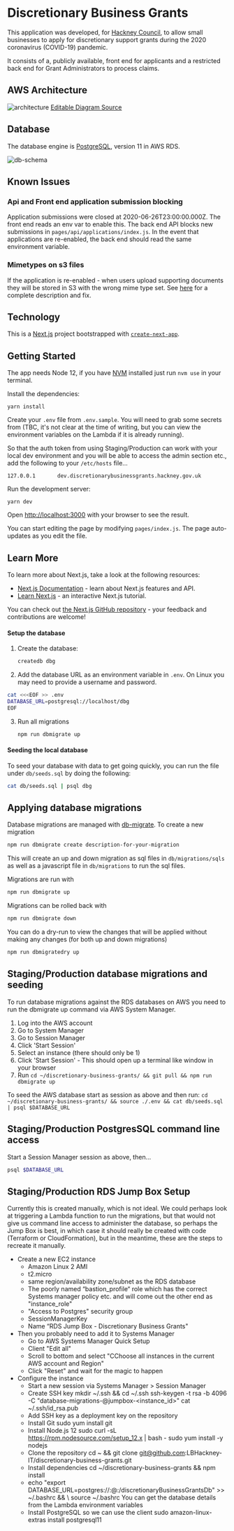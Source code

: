 # Discretionary Business Grants

This application was developed, for [Hackney Council](https://hackney.gov.uk/), to allow small businesses to apply for discretionary support grants during the 2020 coronavirus (COVID-19) pandemic.

It consists of a, publicly available, front end for applicants and a restricted back end for Grant Administrators to process claims.

## AWS Architecture

![architecture](dbg-aws.jpg)
[Editable Diagram Source](dbg-aws.drawio)

## Database

The database engine is [PostgreSQL](https://www.postgresql.org/), version 11 in AWS RDS.

![db-schema](dbg-schema.png)

## Known Issues

### Api and Front end application submission blocking

Application submissions were closed at 2020-06-26T23:00:00.000Z. The front end reads an env var to enable this. The back end API blocks new submissions in `pages/api/applications/index.js`. In the event that applications are re-enabled, the back end should read the same environment variable.

### Mimetypes on s3 files

If the application is re-enabled - when users upload supporting documents they will be stored in S3 with the wrong mime type set. See [here](https://github.com/LBHackney-IT/discretionary-business-grants/blob/master/docs/S3-METADATA.md) for a complete description and fix.

## Technology

This is a [Next.js](https://nextjs.org/) project bootstrapped with [`create-next-app`](https://github.com/zeit/next.js/tree/canary/packages/create-next-app).

## Getting Started

The app needs Node 12, if you have [NVM](https://github.com/nvm-sh/nvm) installed just run `nvm use` in your terminal.

Install the dependencies:

    yarn install

Create your `.env` file from `.env.sample`. You will need to grab some secrets from (TBC, it's not clear at the time of writing, but you can view the environment variables on the Lambda if it is already running).

So that the auth token from using Staging/Production can work with your local dev environment and you will be able to access the admin section etc., add the following to your `/etc/hosts` file...

    127.0.0.1       dev.discretionarybusinessgrants.hackney.gov.uk

Run the development server:

    yarn dev

Open [http://localhost:3000](http://localhost:3000) with your browser to see the result.

You can start editing the page by modifying `pages/index.js`. The page auto-updates as you edit the file.

## Learn More

To learn more about Next.js, take a look at the following resources:

- [Next.js Documentation](https://nextjs.org/docs) - learn about Next.js features and API.
- [Learn Next.js](https://nextjs.org/learn) - an interactive Next.js tutorial.

You can check out [the Next.js GitHub repository](https://github.com/zeit/next.js/) - your feedback and contributions are welcome!

#### Setup the database

1. Create the database:
   ```bash
   createdb dbg
   ```
2. Add the database URL as an environment variable in `.env`. On Linux you may need to provide a username and password.

```bash
cat <<<EOF >> .env
DATABASE_URL=postgresql://localhost/dbg
EOF
```

3. Run all migrations
   ```bash
   npm run dbmigrate up
   ```

#### Seeding the local database

To seed your database with data to get going quickly, you can run the file under `db/seeds.sql` by doing the following:

```bash
cat db/seeds.sql | psql dbg
```

## Applying database migrations

Database migrations are managed with [db-migrate](https://github.com/db-migrate/node-db-migrate). To create a new migration

```bash
npm run dbmigrate create description-for-your-migration
```

This will create an up and down migration as sql files in `db/migrations/sqls` as well as a javascript file in `db/migrations` to run the sql files.

Migrations are run with

```bash
npm run dbmigrate up
```

Migrations can be rolled back with

```bash
npm run dbmigrate down
```

You can do a dry-run to view the changes that will be applied without making any changes (for both up and down migrations)

```bash
npm run dbmigratedry up
```

## Staging/Production database migrations and seeding

To run database migrations against the RDS databases on AWS you need to run the dbmigrate up command via AWS System Manager.

1. Log into the AWS account
2. Go to System Manager
3. Go to Session Manager
4. Click 'Start Session'
5. Select an instance (there should only be 1)
6. Click 'Start Session' - This should open up a terminal like window in your browser
7. Run `cd ~/discretionary-business-grants/ && git pull && npm run dbmigrate up`

To seed the AWS database start as session as above and then run:
`cd ~/discretionary-business-grants/ && source ./.env && cat db/seeds.sql | psql $DATABASE_URL`

## Staging/Production PostgresSQL command line access

Start a Session Manager session as above, then...

```bash
psql $DATABASE_URL
```

## Staging/Production RDS Jump Box Setup

Currently this is created manually, which is not ideal. We could perhaps look at triggering a Lambda function to run the migrations, but that would not give us command line access to administer the database, so perhaps the Jump Box is best, in which case it should really be created with code (Terraform or CloudFormation), but in the meantime, these are the steps to recreate it manually.

- Create a new EC2 instance
  - Amazon Linux 2 AMI
  - t2.micro
  - same region/availability zone/subnet as the RDS database
  - The poorly named “bastion_profile“ role which has the correct Systems manager policy etc. and will come out the other end as "instance_role"
  - "Access to Postgres" security group
  - SessionManagerKey
  - Name “RDS Jump Box - Discretionary Business Grants"
- Then you probably need to add it to Systems Manager
  - Go to AWS Systems Manager Quick Setup
  - Client "Edit all"
  - Scroll to bottom and select "CChoose all instances in the current AWS account and Region"
  - Click "Reset" and wait for the magic to happen
- Configure the instance
  - Start a new session via Systems Manager > Session Manager
  - Create SSH key mkdir ~/.ssh && cd ~/.ssh ssh-keygen -t rsa -b 4096 -C "database-migrations-<environment>@jumpbox-<instance_id>" cat ~/.ssh/id_rsa.pub
  - Add SSH key as a deployment key on the repository
  - Install Git sudo yum install git
  - Install Node.js 12 sudo curl -sL https://rpm.nodesource.com/setup_12.x | bash - sudo yum install -y nodejs
  - Clone the repository cd ~ && git clone git@github.com:LBHackney-IT/discretionary-business-grants.git
  - Install dependencies cd ~/discretionary-business-grants && npm install
  - echo "export DATABASE_URL=postgres://<username>:<password>@<endpoint>:<port>/discretionaryBusinessGrantsDb" >> ~/.bashrc && \ source ~/.bashrc You can get the database details from the Lambda environment variables
  - Install PostgreSQL so we can use the client sudo amazon-linux-extras install postgresql11
